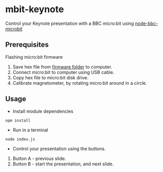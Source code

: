 # mbit-keynote
Control your Keynote presentation with a BBC micro:bit using [node-bbc-microbit](https://github.com/sandeepmistry/node-bbc-microbit)

## Prerequisites

Flashing micro:bit firmware

 1. Save hex file from [firmware folder](firmware/) to computer.
 1. Connect micro:bit to computer using USB cable.
 1. Copy hex file to micro:bit disk drive.
 1. Calibrate magnetometer, by rotating micro:bit around in a circle.

## Usage

* Install module dependencies
```
npm install
```

* Run in a terminal 
```
node index.js
```

* Control your presentation using the buttons. 
 1. Button A - previous slide.
 1. Button B - start the presentation, and next slide.


